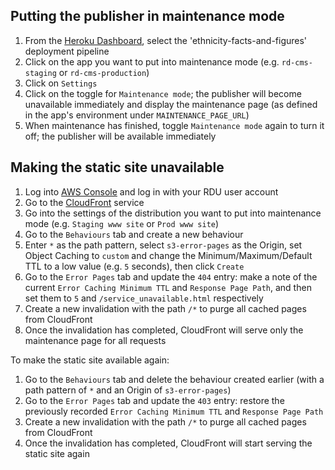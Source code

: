 ## Putting the publisher in maintenance mode

1. From the [Heroku Dashboard](https://dashboard.heroku.com/teams/racedisparityaudit/apps), select the 'ethnicity-facts-and-figures' deployment pipeline
2. Click on the app you want to put into maintenance mode (e.g. `rd-cms-staging` or `rd-cms-production`)
3. Click on `Settings`
4. Click on the toggle for `Maintenance mode`; the publisher will become unavailable immediately and display the maintenance page (as defined in the app's environment under `MAINTENANCE_PAGE_URL`)
5. When maintenance has finished, toggle `Maintenance mode` again to turn it off; the publisher will be available immediately

## Making the static site unavailable

1. Log into [AWS Console](http://console.aws.amazon.com/) and log in with your RDU user account
2. Go to the [CloudFront](https://console.aws.amazon.com/cloudfront/home?region=eu-west-2) service
3. Go into the settings of the distribution you want to put into maintenance mode (e.g. `Staging www site` or `Prod www site`)
4. Go to the `Behaviours` tab and create a new behaviour
5. Enter `*` as the path pattern, select `s3-error-pages` as the Origin, set Object Caching to `custom` and change the Minimum/Maximum/Default TTL to a low value (e.g. `5` seconds), then click `Create`
6. Go to the `Error Pages` tab and update the `404` entry: make a note of the current `Error Caching Minimum TTL` and `Response Page Path`, and then set them to `5` and `/service_unavailable.html` respectively
7. Create a new invalidation with the path `/*` to purge all cached pages from CloudFront
8. Once the invalidation has completed, CloudFront will serve only the maintenance page for all requests

To make the static site available again:

1. Go to the `Behaviours` tab and delete the behaviour created earlier (with a path pattern of `*` and an Origin of `s3-error-pages`)
2. Go to the `Error Pages` tab and update the `403` entry: restore the previously recorded `Error Caching Minimum TTL` and `Response Page Path`
3. Create a new invalidation with the path `/*` to purge all cached pages from CloudFront
4. Once the invalidation has completed, CloudFront will start serving the static site again
